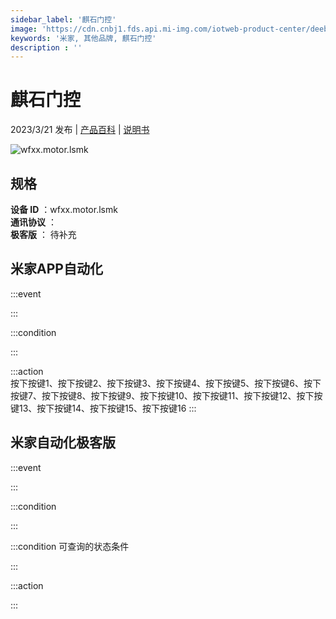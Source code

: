 ```yaml
---
sidebar_label: '麒石门控'
image: 'https://cdn.cnbj1.fds.api.mi-img.com/iotweb-product-center/deebbb5cb0ab8cf68d1ebd3ac52c71c7_1677806403181.png?GalaxyAccessKeyId=AKVGLQWBOVIRQ3XLEW&Expires=9223372036854775807&Signature=yE0Ymzs8PePL5FTw8rpapgate2I='
keywords: '米家, 其他品牌, 麒石门控'
description : ''
---
```

# 麒石门控

2023/3/21 发布 | [产品百科](https://home.mi.com/webapp/content/baike/product/index.html?model=wfxx.motor.lsmk/) | [说明书](https://home.mi.com/views/introduction.html?model=wfxx.motor.lsmk&region=cn)

![wfxx.motor.lsmk](https://cdn.cnbj1.fds.api.mi-img.com/iotweb-product-center/deebbb5cb0ab8cf68d1ebd3ac52c71c7_1677806403181.png?GalaxyAccessKeyId=AKVGLQWBOVIRQ3XLEW&Expires=9223372036854775807&Signature=yE0Ymzs8PePL5FTw8rpapgate2I=)

## 规格  
> 
**设备 ID** ：wfxx.motor.lsmk  
**通讯协议** ：  
**极客版**  ： 待补充 


## 米家APP自动化  

:::event  

:::

:::condition  

:::

:::action   
按下按键1、按下按键2、按下按键3、按下按键4、按下按键5、按下按键6、按下按键7、按下按键8、按下按键9、按下按键10、按下按键11、按下按键12、按下按键13、按下按键14、按下按键15、按下按键16
:::

## 米家自动化极客版  

:::event  

:::

:::condition  

:::

:::condition 可查询的状态条件  

:::

:::action  

:::

        
